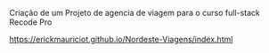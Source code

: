 Criação de um Projeto de agencia de viagem para o curso full-stack Recode Pro

https://erickmauriciot.github.io/Nordeste-Viagens/index.html
